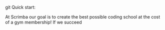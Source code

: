 

git 
Quick start:

At Scrimba our goal is to create the best possible coding school at the cost of a gym membership! 
If we succeed



